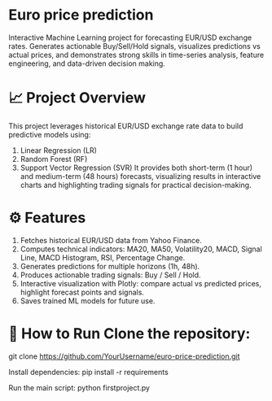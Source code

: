 # Euro price prediction
Interactive Machine Learning project for forecasting EUR/USD exchange rates.
Generates actionable Buy/Sell/Hold signals, visualizes predictions vs actual prices, and demonstrates strong skills in time-series analysis, feature engineering, and data-driven decision making.

# 📈 Project Overview
This project leverages historical EUR/USD exchange rate data to build predictive models using:
1. Linear Regression (LR)
2. Random Forest (RF)
3. Support Vector Regression (SVR)
It provides both short-term (1 hour) and medium-term (48 hours) forecasts, visualizing results in interactive charts and highlighting trading signals for practical decision-making.

# ⚙️ Features
1. Fetches historical EUR/USD data from Yahoo Finance.
2. Computes technical indicators: MA20, MA50, Volatility20, MACD, Signal Line, MACD Histogram, RSI, Percentage Change.
3. Generates predictions for multiple horizons (1h, 48h).
4. Produces actionable trading signals: Buy / Sell / Hold.
5. Interactive visualization with Plotly: compare actual vs predicted prices, highlight forecast points and signals.
6. Saves trained ML models for future use.

# 🚀 How to Run Clone the repository:

git clone https://github.com/YourUsername/euro-price-prediction.git

Install dependencies:
pip install -r requirements

Run the main script:
python firstproject.py
